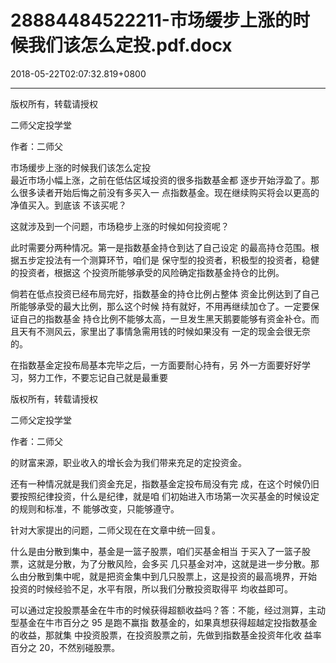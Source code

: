 # 28884484522211-市场缓步上涨的时候我们该怎么定投.pdf.docx

2018-05-22T02:07:32.819+0800

----

版权所有，转载请授权

二师父定投学堂

作者：二师父

市场缓步上涨的时候我们该怎么定投   
最近市场小幅上涨，之前在低估区域投资的很多指数基金都 逐步开始浮盈了。那么很多读者开始后悔之前没有多买入一 点指数基金。现在继续购买将会以更高的净值买入。到底该 不该买呢？ 

这就涉及到一个问题，市场稳步上涨的时候如何投资呢？ 

此时需要分两种情况。第一是指数基金持仓到达了自己设定 的最高持仓范围。根据五步定投法有一个测算环节，咱们是 保守型的投资者，积极型的投资者，稳健的投资者，根据这 个投资所能够承受的风险确定指数基金持仓的比例。 

倘若在低点投资已经布局完好，指数基金的持仓比例占整体 资金比例达到了自己所能够承受的最大比例，那么这个时候 持有就好，不用再继续加仓了。一定要保证自己的指数基金 持仓比例不能够太高，一旦发生黑天鹅要能够有资金补仓。而且天有不测风云，家里出了事情急需用钱的时候如果没有 一定的现金会很无奈的。 

在指数基金定投布局基本完毕之后，一方面要耐心持有，另 外一方面要好好学习，努力工作，不要忘记自己就是最重要

版权所有，转载请授权

二师父定投学堂

作者：二师父

的财富来源，职业收入的增长会为我们带来充足的定投资金。 

还有一种情况就是我们资金充足，指数基金定投布局没有完 成，在这个时候仍旧要按照纪律投资，什么是纪律，就是咱 们初始进入市场第一次买基金的时候设定的规则和标准，不 能够改变，只能够遵守。 

针对大家提出的问题，二师父现在在文章中统一回复。 

什么是由分散到集中，基金是一篮子股票，咱们买基金相当 于买入了一篮子股票，这就是分散，为了分散风险，会多买 几只基金对冲，这就是进一步分散。那么由分散到集中呢，就是把资金集中到几只股票上，这是投资的最高境界，开始 投资的时候经验不足，水平有限，所以我们分散投资取得平 均收益即可。 

可以通过定投股票基金在牛市的时候获得超额收益吗？答：不能，经过测算，主动型基金在牛市百分之 95 是跑不赢指 数基金的，如果真想获得超越定投指数基金的收益，那就集 中投资股票，在投资股票之前，先做到指数基金投资年化收 益率百分之 20，不然别碰股票。 

